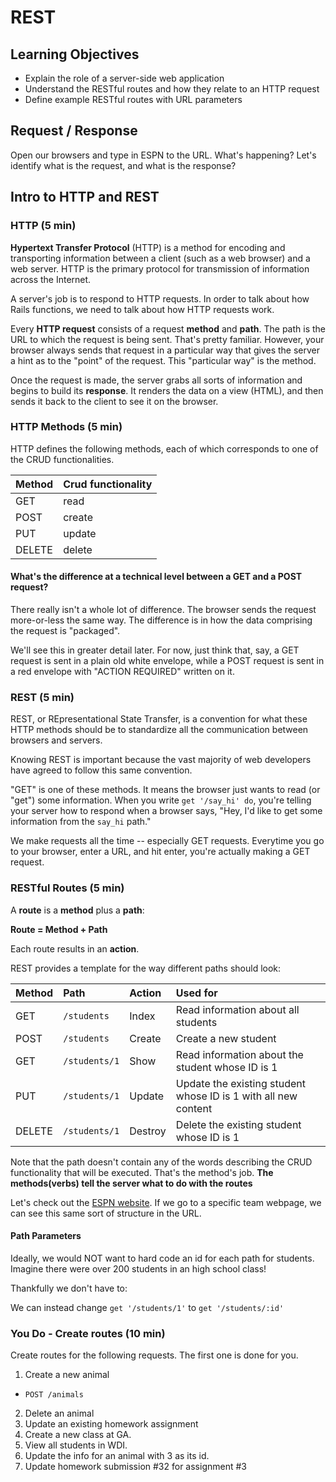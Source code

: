 # REST

## Learning Objectives

- Explain the role of a server-side web application
- Understand the RESTful routes and how they relate to an HTTP request
- Define example RESTful routes with URL parameters

## Request / Response

Open our browsers and type in ESPN to the URL. What's happening?
Let's identify what is the request, and what is the response?

## Intro to HTTP and REST

### HTTP (5 min)

**Hypertext Transfer Protocol** (HTTP) is a method for encoding and transporting information between a client (such as a web browser) and a web server. HTTP is the primary protocol for transmission of information across the Internet.

A server's job is to respond to HTTP requests. In order to talk about how Rails functions, we need to talk about how HTTP requests work.

Every **HTTP request** consists of a request **method** and **path**. The path is the URL to which the request is being sent. That's pretty familiar. However, your browser always sends that request in a particular way that gives the server a hint as to the "point" of the request. This "particular way" is the method.

Once the request is made, the server grabs all sorts of information and begins to build its **response**. It renders the data on a view (HTML), and then sends it back to the client to see it on the browser.

### HTTP Methods (5 min)

HTTP defines the following methods, each of which corresponds to one of the CRUD functionalities.

| Method | Crud functionality |
|:-------|:-------------------|
| GET    | read               |
| POST   | create             |
| PUT    | update             |
| DELETE | delete             |

#### What's the difference at a technical level between a GET and a POST request?

There really isn't a whole lot of difference. The browser sends the request more-or-less the same way. The difference is in how the data comprising the request is "packaged".

We'll see this in greater detail later. For now, just think that, say, a GET request is sent in a plain old white envelope, while a POST request is sent in a red envelope with "ACTION REQUIRED" written on it.

### REST (5 min)

REST, or REpresentational State Transfer, is a convention for what these HTTP methods should be to standardize all the communication between browsers and servers.

Knowing REST is important because the vast majority of web developers have agreed to follow this same convention.

"GET" is one of these methods. It means the browser just wants to read (or "get") some information. When you write `get '/say_hi' do`, you're telling your server how to respond when a browser says, "Hey, I'd like to get some information from the `say_hi` path."

We make requests all the time -- especially GET requests. Everytime you go to your browser, enter a URL, and hit enter, you're actually making a GET request.

### RESTful Routes (5 min)

A **route** is a **method** plus a **path**:

**Route = Method + Path**

Each route results in an **action**.

REST provides a template for the way different paths should look:

| Method | Path          | Action  | Used for                                                       |
|:-------|:--------------|:--------|:---------------------------------------------------------------|
| GET    | `/students`   | Index   | Read information about all students                            |
| POST   | `/students`   | Create  | Create a new student                                           |
| GET    | `/students/1` | Show    | Read information about the student whose ID is 1               |
| PUT    | `/students/1` | Update  | Update the existing student whose ID is 1 with all new content |
| DELETE | `/students/1` | Destroy | Delete the existing student whose ID is 1                      |

Note that the path doesn't contain any of the words describing the CRUD functionality that will be executed. That's the method's job. **The methods(verbs) tell the server what to do with the routes**

Let's check out the [ESPN website](http://espn.go.com/mlb/team/_/name/bal). If we go to a specific team webpage, we can see this same sort of structure in the URL.

#### Path Parameters

Ideally, we would NOT want to hard code an id for each path for students. Imagine there were over 200 students in an high school class!

Thankfully we don't have to:

We can instead change `get '/students/1'` to `get '/students/:id'`

### You Do - Create routes (10 min)

Create routes for the following requests. The first one is done for you.

1. Create a new animal
  - `POST /animals`
2. Delete an animal
3. Update an existing homework assignment
4. Create a new class at GA.
5. View all students in WDI.
6. Update the info for an animal with 3 as its id.
7. Update homework submission #32 for assignment #3
